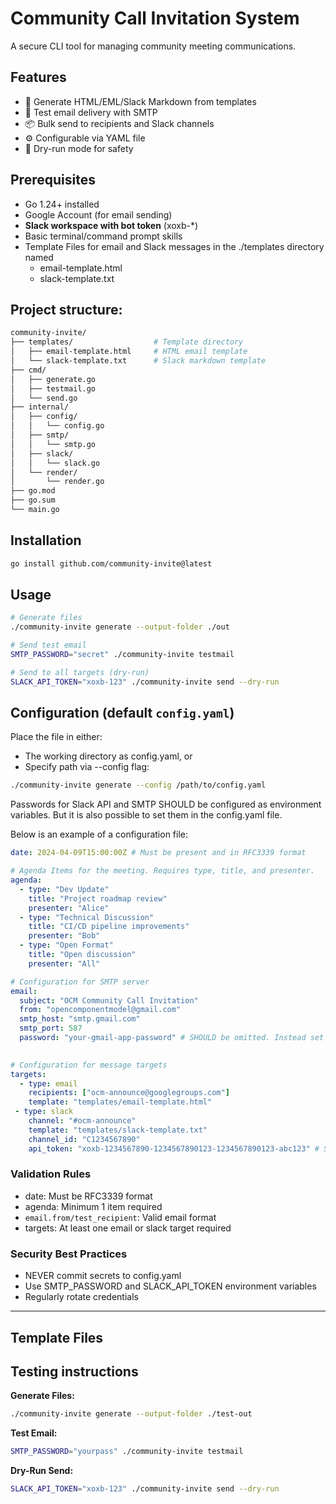 # Community Call Invitation System

A secure CLI tool for managing community meeting communications.

## Features

- 📄 Generate HTML/EML/Slack Markdown from templates
- 📨 Test email delivery with SMTP
- 📦 Bulk send to recipients and Slack channels
- ⚙️ Configurable via YAML file
- 🔬 Dry-run mode for safety

## Prerequisites

- Go 1.24+ installed
- Google Account (for email sending)
- **Slack workspace with bot token** (xoxb-*)
- Basic terminal/command prompt skills
- Template Files for email and Slack messages in the ./templates directory named
  - email-template.html
  - slack-template.txt

## Project structure:

```bash
community-invite/
├── templates/                  # Template directory
│   ├── email-template.html     # HTML email template
│   └── slack-template.txt      # Slack markdown template
├── cmd/
│   ├── generate.go
│   ├── testmail.go
│   └── send.go
├── internal/
│   ├── config/
│   │   └── config.go
│   ├── smtp/
│   │   └── smtp.go
│   ├── slack/
│   │   └── slack.go
│   └── render/
│       └── render.go
├── go.mod
├── go.sum
└── main.go
```

## Installation

```bash
go install github.com/community-invite@latest
````

## Usage

```bash
# Generate files
./community-invite generate --output-folder ./out

# Send test email
SMTP_PASSWORD="secret" ./community-invite testmail

# Send to all targets (dry-run)
SLACK_API_TOKEN="xoxb-123" ./community-invite send --dry-run
```

## Configuration (default `config.yaml`)

Place the file in either:

- The working directory as config.yaml, or
- Specify path via --config flag:

```bash
./community-invite generate --config /path/to/config.yaml
```

Passwords for Slack API and SMTP SHOULD be configured as environment variables.
But it is also possible to set them in the config.yaml file.

Below is an example of a configuration file:

```yaml
date: 2024-04-09T15:00:00Z # Must be present and in RFC3339 format

# Agenda Items for the meeting. Requires type, title, and presenter.
agenda:
  - type: "Dev Update"
    title: "Project roadmap review"
    presenter: "Alice"
  - type: "Technical Discussion"
    title: "CI/CD pipeline improvements"
    presenter: "Bob"
  - type: "Open Format"
    title: "Open discussion"
    presenter: "All"

# Configuration for SMTP server
email:
  subject: "OCM Community Call Invitation"
  from: "opencomponentmodel@gmail.com"
  smtp_host: "smtp.gmail.com"
  smtp_port: 587
  password: "your-gmail-app-password" # SHOULD be omitted. Instead set SMTP_PASSWORD in the environment.
 

# Configuration for message targets
targets:
  - type: email
    recipients: ["ocm-announce@googlegroups.com"]
    template: "templates/email-template.html"
 - type: slack
    channel: "#ocm-announce"
    template: "templates/slack-template.txt"
    channel_id: "C1234567890"
    api_token: "xoxb-1234567890-1234567890123-1234567890123-abc123" # SHOULD be omitted. Instead set SMTP_PASSWORD in the environment.
```

### Validation Rules

- date: Must be RFC3339 format
- agenda: Minimum 1 item required
- `email.from/test_recipient`: Valid email format
- targets: At least one email or slack target required

### Security Best Practices

- NEVER commit secrets to config.yaml
- Use SMTP_PASSWORD and SLACK_API_TOKEN environment variables
- Regularly rotate credentials

---

## Template Files


## Testing instructions

**Generate Files:**

```bash
./community-invite generate --output-folder ./test-out
```

**Test Email:**

```bash
SMTP_PASSWORD="yourpass" ./community-invite testmail
```

**Dry-Run Send:**

```bash
SLACK_API_TOKEN="xoxb-123" ./community-invite send --dry-run
```
